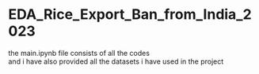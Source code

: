 # EDA_Rice_Export_Ban_from_India_2023

the main.ipynb file consists of all the codes
<br>
and i have also provided all the datasets i have used in the project

